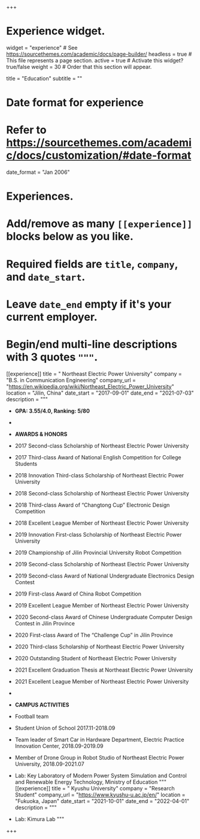 +++
# Experience widget.
widget = "experience"  # See https://sourcethemes.com/academic/docs/page-builder/
headless = true  # This file represents a page section.
active = true  # Activate this widget? true/false
weight = 30  # Order that this section will appear.

title = "Education"
subtitle = ""

# Date format for experience
#   Refer to https://sourcethemes.com/academic/docs/customization/#date-format
date_format = "Jan 2006"

# Experiences.
#   Add/remove as many `[[experience]]` blocks below as you like.
#   Required fields are `title`, `company`, and `date_start`.
#   Leave `date_end` empty if it's your current employer.
#   Begin/end multi-line descriptions with 3 quotes `"""`.
[[experience]]
  title = " Northeast Electric Power University"
  company = "B.S. in Communication Engineering"
  company_url = "https://en.wikipedia.org/wiki/Northeast_Electric_Power_University"
  location = "Jilin, China"
  date_start = "2017-09-01"
  date_end = "2021-07-03"
  description = """
  
  * <b>GPA: 3.55/4.0, Ranking: 5/80</b>
  * 
  * <b>AWARDS & HONORS</b>
  * 2017 Second-class Scholarship of Northeast Electric Power University
  * 2017 Third-class Award of National English Competition for College Students
  * 2018 Innovation Third-class Scholarship of Northeast Electric Power University
  * 2018 Second-class Scholarship of Northeast Electric Power University
  * 2018 Third-class Award of “Changtong Cup” Electronic Design Competition
  * 2018 Excellent League Member of Northeast Electric Power University
  * 2019 Innovation First-class Scholarship of Northeast Electric Power University
  * 2019 Championship of Jilin Provincial University Robot Competition
  * 2019 Second-class Scholarship of Northeast Electric Power University
  * 2019 Second-class Award of National Undergraduate Electronics Design Contest
  * 2019 First-class Award of China Robot Competition
  * 2019 Excellent League Member of Northeast Electric Power University
  * 2020 Second-class Award of Chinese Undergraduate Computer Design Contest in Jilin Province
  * 2020 First-class Award of The “Challenge Cup” in Jilin Province
  * 2020 Third-class Scholarship of Northeast Electric Power University
  * 2020 Outstanding Student of Northeast Electric Power University
  * 2021 Excellent Graduation Thesis at Northeast Electric Power University
  * 2021 Excellent League Member of Northeast Electric Power University
  * 
  * <b>CAMPUS ACTIVITIES</b>
  * Football team
  * Student Union of School 2017.11-2018.09 
  * Team leader of Smart Car in Hardware Department, Electric Practice Innovation Center, 2018.09-2019.09
  * Member of Drone Group in Robot Studio of Northeast Electric Power University, 2018.09-2021.07
  * Lab: Key Laboratory of Modern Power System Simulation and Control and Renewable Energy Technology, Ministry of Education
  """
[[experience]]
  title = " Kyushu University"
  company = "Research Student"
  company_url = "https://www.kyushu-u.ac.jp/en/"
  location = "Fukuoka, Japan"
  date_start = "2021-10-01"
  date_end = "2022-04-01"
  description = """
  
  * Lab: Kimura Lab
  """  
  
+++
